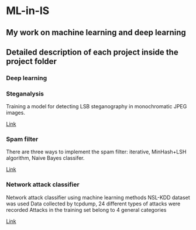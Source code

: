 # ML-in-IS

## My work on machine learning and deep learning

## Detailed description of each project inside the project folder

### Deep learning

### Steganalysis
Training a model for detecting LSB steganography in monochromatic JPEG images.

[Link](https://github.com/cyberknopa/ML-in-IS/tree/main/Steganalysis)

### Spam filter
There are three ways to implement the spam filter: iterative, MinHash+LSH algorithm, Naive Bayes classifer.

[Link](https://github.com/cyberknopa/ML-in-IS/tree/main/Spam-filters)

### Network attack classifier
Network attack classifier using machine learning methods NSL-KDD dataset was used Data collected by tcpdump, 24 different types of attacks were recorded Attacks in the training set belong to 4 general categories

[Link](https://github.com/cyberknopa/ML-in-IS/tree/main/Traffic-classifer)
